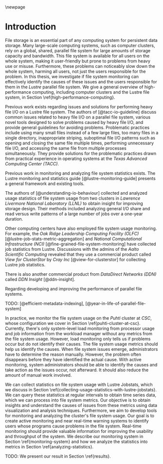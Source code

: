 \newpage

# Introduction
File storage is an essential part of any computing system for persistent data storage.
Many large-scale computing systems, such as computer clusters, rely on a global, shared, parallel file system for large amounts of storage capacity and bandwidth.
This file system is available for all users on the whole system, making it user-friendly but prone to problems from heavy use or misuse.
Furthermore, these problems can noticeably slow down the whole system, harming all users, not just the users responsible for the problem.
In this thesis, we investigate if file system monitoring can effectively identify the causes of these issues and the users responsible for them in the *Lustre* parallel file system.
We give a general overview of high-performance computing, including computer clusters and the Lustre file system, in Section \ref{high-performance-computing}.

Previous work exists regarding issues and solutions for performing heavy file I/O on a Lustre file system.
The authors of [@tacc-io-guideline] discuss common issues related to heavy file I/O on a parallel file system, various novel tools designed to solve problems caused by heavy file I/O, and provide general guidelines for avoiding problems.
Problematic practices include using many small files instead of a few large files, too many files in a single directory, inappropriate striping, suboptimal file I/O patterns such as opening and closing the same file multiple times, performing unnecessary file I/O, and accessing the same file from multiple processes simultaneously.
They provide solutions for the problematic practices drawn from practical experience in operating systems at the *Texas Advanced Computing Center (TACC)*.

Previous work in monitoring and analyzing file system statistics exists.
The Lustre monitoring and statistics guide [@lustre-monitoring-guide] presents a general framework and existing tools.

The authors of [@understanding-io-behaviour] collected and analyzed usage statistics of file system usage from two clusters in *Lawrence Livermore National Laboratory (LLNL)* to obtain insight for improving storage design.
Their methods included analyzing general I/O share and read versus write patterns of a large number of jobs over a one-year duration.

Other computing centers have also employed file system usage monitoring.
For example, the *Oak Ridge Leadership Computing Facility (OLFC)* [@lustre-job-stats-metric-aggregation] and *National Computational Infrastructure (NCI)* [@fine-grained-file-system-monitoring] have collected job statistics from Lustre.
Discussions with the admins of the *Aalto Scientific Computing* revealed that they use a commercial product called *View for ClusterStor* by *Cray Inc* [@view-for-clusterstor] for collecting Lustre job statistics.

There is also another commercial product from *DataDirect Networks (DDN)* called *DDN Insight* [@ddn-insight].

Regarding developing and improving the performance of parallel file systems.

TODO: [@efficient-metadata-indexing], [@year-in-life-of-parallel-file-system]

In practice, we monitor the file system usage on the *Puhti* cluster at *CSC*, whose configuration we cover in Section \ref{puhti-cluster-at-csc}.
Currently, there's only system-level load monitoring from processor usage and job information from the workload manager without any metrics from the file system usage.
However, load monitoring only tells us if problems occur but do not identify their causes.
The file system usage metrics should help us identify the causes.
When file system issues emerge, administrators have to determine the reason manually.
However, the problem often disappears before they have identified the actual cause.
With active monitoring, system administrators should be able to identify the causes and take action as the issues occur, not afterward.
It should also reduce the amount of manual work involved.

We can collect statistics on file system usage with Lustre Jobstats, which we discuss in Section \ref{collecting-usage-statistics-with-lustre-jobstats}.
We can query these statistics at regular intervals to obtain time series data, which we can process into file system metrics.
Our objective is to obtain insights and understand the causes of issues from these metrics using data visualization and analysis techniques.
Furthermore, we aim to develop tools for monitoring and analyzing the cluster's file system usage.
Our goal is to create active monitoring and near real-time warning systems to identify users whose programs cause problems in the file system.
Real-time monitoring should provide valuable information for improving the usability and throughput of the system.
We describe our monitoring system in Section \ref{monitoring-system} and how we analyze the statistics into metrics in Section \ref{analyzing-statistics}.

<!--
Additionally, we aim to provide information that can guide future procurements and configuration changes such that the investments and modifications improve the critical parts of the storage system.
-->

TODO: We present our result in Section \ref{results}.

